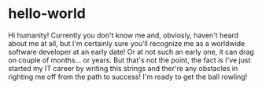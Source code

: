 # hello-world
Hi humanity!
Currently you don't know me and, obviosly, haven't heard about me at all, but I'm certainly sure you'll recognize me as a worldwide software developer at an early date! Or at not such an early one, it can drag on couple of months... or years. But that's not the point,
the fact is I've just started my IT career by writing this strings and ther're any obstacles in righting me off from the path to success!
I'm ready to get the ball rowling!
 
